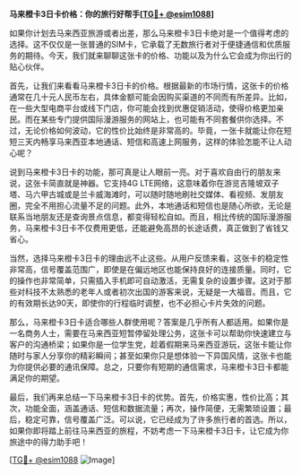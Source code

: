 **马来橙卡3日卡价格：你的旅行好帮手[[TG💪+ @esim1088](https://t.me/s/esim1088)]**

如果你计划去马来西亚旅游或者出差，那么马来橙卡3日卡绝对是一个值得考虑的选择。这不仅仅是一张普通的SIM卡，它承载了无数旅行者对于便捷通信和优质服务的期待。今天，我们就来聊聊这张卡的价格、功能以及为什么它会成为你出行的贴心伙伴。

首先，让我们来看看马来橙卡3日卡的价格。根据最新的市场行情，这张卡的价格通常在几十元人民币左右，具体金额可能会因购买渠道的不同而有所差异。比如，在一些大型电商平台或线下门店，你可能会找到优惠促销活动，使得价格更加亲民。而在某些专门提供国际漫游服务的网站上，也可能有不同套餐供你选择。不过，无论价格如何波动，它的性价比始终是非常高的。毕竟，一张卡就能让你在短短三天内畅享马来西亚本地通话、短信和高速上网服务，这样的体验怎能不让人动心呢？

说到马来橙卡3日卡的功能，那可真是让人眼前一亮。对于喜欢自由行的朋友来说，这张卡简直就是神器。它支持4G LTE网络，这意味着你在游览吉隆坡双子塔、马六甲古城或是兰卡威海滩时，可以随时随地刷社交媒体、看视频、发朋友圈，完全不用担心流量不足的问题。此外，本地通话和短信也是随心所欲，无论是联系当地朋友还是查询景点信息，都变得轻松自如。而且，相比传统的国际漫游服务，马来橙卡3日卡不仅费用更低，还能避免高昂的长途话费，真正做到了省钱又省心。

当然，选择马来橙卡3日卡的理由远不止这些。从用户反馈来看，这张卡的稳定性非常高，信号覆盖范围广，即使是在偏远地区也能保持良好的连接质量。同时，它的操作也非常简单，只需插入手机即可自动激活，无需复杂的设置步骤。这对于那些对科技不太熟悉的老年人或者初次出国的游客来说，无疑是一大福音。而且，它的有效期长达90天，即使你的行程临时调整，也不必担心卡片失效的问题。

那么，马来橙卡3日卡适合哪些人群使用呢？答案是几乎所有人都适用。如果你是一名商务人士，需要在马来西亚短暂停留处理公务，这张卡可以帮助你快速建立与客户的沟通桥梁；如果你是一位学生党，趁着假期来马来西亚游玩，这张卡能让你随时与家人分享你的精彩瞬间；甚至如果你只是想体验一下异国风情，这张卡也能为你提供必要的通讯保障。总之，只要你有短期的通信需求，马来橙卡3日卡都能满足你的期望。

最后，我们再来总结一下马来橙卡3日卡的优势。首先，价格实惠，性价比高；其次，功能全面，涵盖通话、短信和数据流量；再次，操作简便，无需繁琐设置；最后，稳定可靠，信号覆盖广泛。可以说，它已经成为了许多旅行者的首选。所以，如果你即将踏上前往马来西亚的旅程，不妨考虑一下马来橙卡3日卡，让它成为你旅途中的得力助手吧！

[[TG💪+ @esim1088](https://t.me/s/esim1088) ![Image](https://i.postimg.cc/4NQfJmqS/Snipaste-2025-05-13-00-14-12.png)]